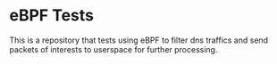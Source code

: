# eBPF Tests

This is a repository that tests using eBPF to filter dns traffics and send packets of interests to userspace for further processing.
